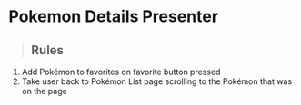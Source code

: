 # Pokemon Details Presenter

> ## Rules
1. Add Pokémon to favorites on favorite button pressed
2. Take user back to Pokémon List page scrolling to the Pokémon that was on the page